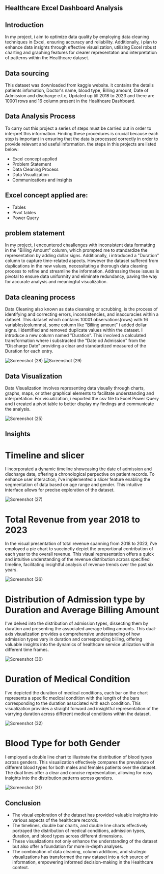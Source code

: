 ## Healthcare Excel Dashboard Analysis
## Introduction
In my project, i aim to optimize data quality by employing data cleaning techniques in Excel, ensuring accuracy and reliability. Additionally, i plan to enhance data insights through effective visualization, utilizing Excel robust charting and graphing features for clearer representaton and interpretation of patterns within the Healthcare dataset.

## Data sourcing 
This dataset was downloaded from kaggle website. it contains the details patients infomation, Doctor's name, blood type, Billing amount, Date of Admission and discharge e.t.c, Updated up till 2018 to 2023 and there are 10001 rows and 16 column present in the Healthcare Dashboard.

## Data Analysis Process
To carry out this project a series of steps must be carried out in order to interpret this information. Finding these procedures is crucial because each step is important in ensuring that the data is processed correctly in order to provide relevant and useful information. the steps in this projects are listed below:

- Excel concept applied
- Problem Statement 
- Data Cleaning Process
- Data Visualization
- Communications and insights

## Excel concept applied are:

- Tables
- Pivot tables 
- Power Query

## problem statement
In my project, i encountered chaallenges with inconsistent data formatting in the "Billing Amount" column, which prompted me to standardize the representation by adding dollar signs.
Additionally, i introduced a "Duration" column to capture time-related aspects. However the dataset suffered from duplications in the new values, necessitating a thorough data cleaning process to refine and streamline the information.
Addressing these issues is pivotal to ensure data uniformity and eliminate redundancy, paving the way for accurate analysis and meaningful visualization.

## Data cleaning process
Data Cleaning also known as data cleansing or scrubbing, is the process of identifying and correcting errors, inconsistencies, and inaccuracies within a dataset. This dataset which contains 10001 observations(rows) with 16 variables(columnns), some column like "Biliing amount" i added dollar signs. I identified and removed duplicate values within the dataset. 
I introduce a new column named "Duration". This involved a calculated transformation where i substracted the "Date od Admission" from the "Discharge Date" providing a clear and standardized measured of the Duration for each entry.

![Screenshot (28)](https://github.com/olaanalyst/Excel_project/assets/141564936/6ebf0f1e-50f3-4705-af32-1330f3aa5fb5)
![Screenshot (29)](https://github.com/olaanalyst/Excel_project/assets/141564936/118dca6c-a498-429f-ac4d-c88abda9786d)

## Data Visualization
Data Visualization involves representing data visually through charts, graphs, maps, or other graphical elements to facilitate understanding and interpretation.
For visualization, i exported the csv file to Excel Power Query and i created a pivot table to better display my findings and communicate the analysis.

![Screenshot (25)](https://github.com/olaanalyst/Excel_project/assets/141564936/20fa75e8-a5de-41d6-8723-6d3ef1a09d30)

## Insights
# Timeline and slicer
I incorporated a dynamic timeline showcasing the date of admission and discharge date, offering a chronological perpective on patient records.
To enhance user interaction, i've implemented a slicer feature enabling the segmentation of data based on age range and gender. This intuitive interface allows for precise exploration of the dataset. 

![Screenshot (27)](https://github.com/olaanalyst/Excel_project/assets/141564936/d5cb0e2b-384a-45b9-9158-b01e8c76bd5d)

# Total Revenue from year 2018 to 2023
In the visual presentation of total revenue spanning from 2018 to 2023, i've employed a pie chart to succinctly depict the proportional contribution of each year to the overall revenue. This visual representation offers a quick and intuitive understanding of the revenue distribution across specified timeline, facilitating insightful analysis of revenue trends over the past six years.

![Screenshot (26)](https://github.com/olaanalyst/Excel_project/assets/141564936/3181aa9e-a3af-4f54-b957-c65f99642059)

# Distribution of Admission type by Duration and Average Billing Amount
I've delved into the distribution of admission types, dissecting them by duration and presenting the associated average billing amounts. 
This dual-axis visualization provides a comprehensive understanding of how admission types vary in duration and  corresponding billing, offering valuable insights into the dynamics of healthcare service utilization within different time frames.

![Screenshot (30)](https://github.com/olaanalyst/Excel_project/assets/141564936/0a02cc11-9b3e-4886-b024-36a1ccebdf1b)

# Duration of Medical Condition
I've depicted the duration of medical conditions, each bar on the chart represents a specific medical condition with the length of the bars corresponding to the duration associated with each condition. This visualization provides a straight forward and insightful representation of the varrying duration across different medical conditions within the dataset.

![Screenshot (32)](https://github.com/olaanalyst/Excel_project/assets/141564936/79184fd1-08b0-435e-b034-7ac78ce131a3)

# Blood Type for both Gender
I employed a double line chart to illustrate the distribution of blood types across genders. This visualization effectively compares the prevalance of different blood types for both males and females patients over the dataset. The dual lines offer a clear and concise representation, allowing for easy insights into the distribution patterns across genders. 

![Screenshot (31)](https://github.com/olaanalyst/Excel_project/assets/141564936/20ff46c6-c35f-4bce-b681-130066618a72)

## Conclusion
- The visual exploration of the dataset has provided valuable insights into various aspects of the healthcare records.
- The timelines, double bar charts, and double line charts effectively portrayed the distribution of medical conditions, admission types, duration, and blood types across different dimensions.
- These visualizations not only enhance the understanding of the dataset but also offer a foundation for more in-depth analyses.
- The combination of data cleaning, column additions, and strategic visualizations has transformed the raw dataset into a rich source of information, empowering informed decision-making in the Healthcare context.

